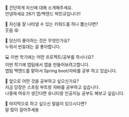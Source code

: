 👋 간단하게 자신에 대해 소개해주세요.  
안녕하세요 26기 앱/백엔드 박민규입니다!!

🔎 자신을 잘 나타낼 수 있는 키워드를 하나 뽑는다면?  
웃음
:stuck_out_tongue_closed_eyes:

💌 당신이 좋아하는 것은 무엇인가요?  
누워서 빈둥대는 걸 좋아합니다.

💻 이번 학기에는 어떤 프로젝트/공부를 하시나요?  
이번 학기에 앱팀에서 앱을 만들어보려고합니다.  
앱팀 백엔드를 맡아서 Spring boot/자바를 공부 하고 있습니다.

👣 앞으로 어떤 것을 공부하고 싶으신가요?  
지금 당장은 스프링 부트랑 자바를 공부하고 싶습니다.  
나중에 여유가 생긴다면 유니티랑 인공지능 공부도 해보고 싶습니다.

💙 마지막으로 하고 싶으신 말씀이 있으시다면?  
말 많이 걸어주세용